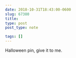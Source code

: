 ```yaml
---
date: 2018-10-31T18:43:00-0600
slug: 67380
title: 
type: post
post_type: note

tags: []
---
```

Halloween pin, give it to me.



